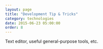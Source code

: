 ```yaml
---
layout: page
title: "Development Tip & Tricks"
category: technologies
date: 2015-06-23 05:00:00
order: 8
---
```


Text editor, useful general-purpose tools, etc.
